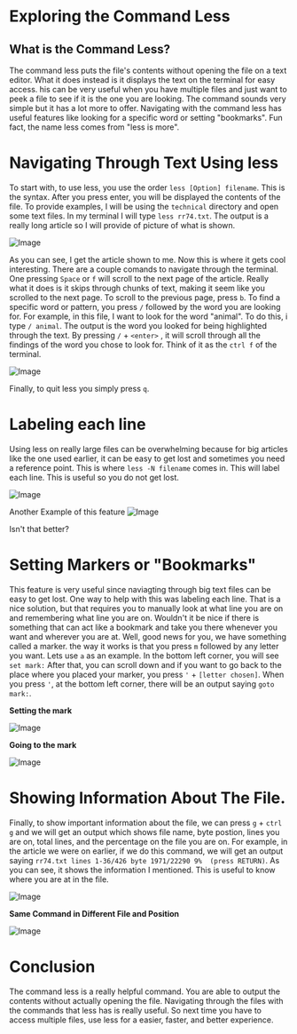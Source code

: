 # Exploring the Command Less

## What is the Command Less?

The command less puts the file's contents without opening the file on a text editor. What it does instead is it displays the text on the terminal for easy access.
his can be very useful when you have multiple files and just want to peek a file to see if it is the one you are looking. The command sounds very simple but it has a lot more to offer.
Navigating with the command less has useful features like looking for a specific word or setting "bookmarks". Fun fact, the name less comes from "less is more".

# Navigating Through Text Using less

To start with, to use less, you use the order `less [Option] filename`. This is the syntax. After you press enter, you will be displayed the contents of the file. 
To provide examples, I will be using the `technical` directory and open some text files. In my terminal I will type `less rr74.txt`. The output is a really long article so I 
will provide of picture of what is shown. 

![Image](less-rr74.png)	


As you can see, I get the article shown to me. Now this is where it gets cool interesting. There are a couple comands to navigate through the terminal. One pressing `Space` or `f` will scroll to the next page of the article. Really what it does is it skips through chunks of text, making it seem like you scrolled to the next page. To scroll to the previous page, press `b`. To find a specific word or pattern, you press `/` followed by the word you are looking for. For example, in this file, I want to look for the word "animal". To do this, i type `/ animal`. The output is the word you looked for being highlighted through the text. By pressing `/` + `<enter>` , it will scroll through all the findings of the word you chose to look for. Think of it as the `ctrl f` of the terminal. 

![Image](less-rr74-pattern.png)

Finally, to quit less you simply press `q`.

# Labeling each line
Using less on really large files can be overwhelming because for big articles like the one used earlier, it can be easy to get lost and sometimes you need a reference point. This is where `less -N filename` comes in. This will label each line. This is useful so you do not get lost.

![Image](less-N-example1.png)	


Another Example of this feature
![Image](less-N-example2.png)	

Isn't that better?

# Setting Markers or "Bookmarks"
This feature is very useful since naviagting through big text files can be easy to get lost. One way to help with this was labeling each line. That is a nice solution, but that requires you to manually look at what line you are on and remembering what line you are on. Wouldn't it be nice if there is something that can act like a bookmark and take you there whenever you want and wherever you are at. Well, good news for you, we have something called a marker. the way it works is that you press `m` followed by any letter you want. Lets use `a` as an example. In the bottom left corner, you will see `set mark:` After that, you can scroll down and if you want to go back to the place where you placed your marker, you press `'` + `[letter chosen]`. When you press `'`, at the bottom left corner, there will be an output saying `goto mark:`.

**Setting the mark**

![Image](less-mark-example%201.png)	


**Going to the mark**

![Image](less-mark-example%202.png)	

# Showing Information About The File.
Finally, to show important information about the file, we can press `g` + `ctrl g` and we will get an output which shows file name, byte postion, lines you are on, total lines, and the percentage on the file you are on. For example, in the article we were on earlier, if we do this command, we will get an output saying `rr74.txt lines 1-36/426 byte 1971/22290 9%  (press RETURN)`. As you can see, it shows the information I mentioned. This is useful to know where you are at in the file. 

![Image](less-ctrl-g-example%201.png)


**Same Command in Different File and Position**

![Image](less-ctrl-g-example%202.png)

# Conclusion
The command less is a really helpful command. You are able to output the contents without actually opening the file. Navigating through the files with the commands that less has is really useful. So next time you have to access multiple files, use less for a easier, faster, and better experience. 

